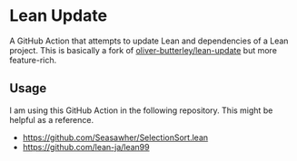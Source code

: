# Lean Update

A GitHub Action that attempts to update Lean and dependencies of a Lean project. This is basically a fork of [oliver-butterley/lean-update](https://github.com/oliver-butterley/lean-update) but more feature-rich.

## Usage

I am using this GitHub Action in the following repository. This might be helpful as a reference.

* <https://github.com/Seasawher/SelectionSort.lean>
* <https://github.com/lean-ja/lean99>
